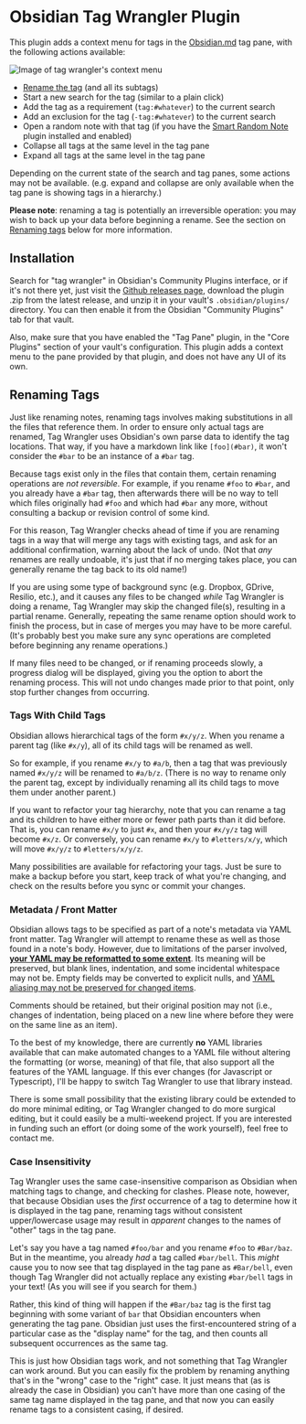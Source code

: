 # Obsidian Tag Wrangler Plugin

This plugin adds a context menu for tags in the [Obsidian.md](https://obsidian.md) tag pane, with the following actions available:

![Image of tag wrangler's context menu](https://raw.githubusercontent.com/pjeby/tag-wrangler/master/contextmenu.png)

* [Rename the tag](#renaming-tags) (and all its subtags)
* Start a new search for the tag (similar to a plain click)
* Add the tag as a requirement (`tag:#whatever`) to the current search
* Add an exclusion for the tag (`-tag:#whatever`) to the current search
* Open a random note with that tag (if you have the [Smart Random Note](https://github.com/erichalldev/obsidian-smart-random-note/) plugin installed and enabled)
* Collapse all tags at the same level in the tag pane
* Expand all tags at the same level in the tag pane

Depending on the current state of the search and tag panes, some actions may not be available.  (e.g. expand and collapse are only available when the tag pane is showing tags in a hierarchy.)

**Please note**: renaming a tag is potentially an irreversible operation: you may wish to back up your data before beginning a rename.  See the section on [Renaming tags](#renaming-tags) below for more information.



## Installation

Search for "tag wrangler" in Obsidian's Community Plugins interface, or if it's not there yet, just visit the [Github releases page](https://github.com/pjeby/tag-wrangler/releases), download the plugin .zip from the latest release, and unzip it in your vault's `.obsidian/plugins/` directory.  You can then enable it from the Obsidian "Community Plugins" tab for that vault.

Also, make sure that you have enabled the "Tag Pane" plugin, in the "Core Plugins" section of your vault's configuration.  This plugin adds a context menu to the pane provided by that plugin, and does not have any UI of its own.



## Renaming Tags

Just like renaming notes, renaming tags involves making substitutions in all the files that reference them.  In order to ensure only actual tags are renamed, Tag Wrangler uses Obsidian's own parse data to identify the tag locations.  That way, if you have a markdown link like `[foo](#bar)`, it won't consider the `#bar` to be an instance of a `#bar` tag.

Because tags exist only in the files that contain them, certain renaming operations are *not reversible*.  For example, if you rename `#foo` to `#bar`, and you already have a `#bar` tag, then afterwards there will be no way to tell which files originally had `#foo` and which had `#bar` any more, without consulting a backup or revision control of some kind.

For this reason, Tag Wrangler checks ahead of time if you are renaming tags in a way that will merge any tags with existing tags, and ask for an additional confirmation, warning about the lack of undo.  (Not that *any* renames are really undoable, it's just that if no merging takes place, you can generally rename the tag back to its old name!)

If you are using some type of background sync (e.g. Dropbox, GDrive, Resilio, etc.), and it causes any files to be changed *while* Tag Wrangler is doing a rename, Tag Wrangler may skip the changed file(s), resulting in a partial rename.  Generally, repeating the same rename option should work to finish the process, but in case of merges you may have to be more careful.  (It's probably best you make sure any sync operations are completed before beginning any rename operations.)

If many files need to be changed, or if renaming proceeds slowly, a progress dialog will be displayed, giving you the option to abort the renaming process.  This will not undo changes made prior to that point, only stop further changes from occurring.

### Tags With Child Tags

Obsidian allows hierarchical tags of the form `#x/y/z`.  When you rename a parent tag (like `#x/y`), all of its child tags will be renamed as well.

So for example, if you rename `#x/y` to `#a/b`, then a tag that was previously named `#x/y/z` will be renamed to `#a/b/z`.  (There is no way to rename only the parent tag, except by individually renaming all its child tags to move them under another parent.)

If you want to refactor your tag hierarchy, note that you can rename a tag and its children to have either more or fewer path parts than it did before.  That is, you can rename `#x/y` to just `#x`, and then your `#x/y/z` tag will become `#x/z`.  Or conversely, you can rename `#x/y` to `#letters/x/y`, which will move `#x/y/z` to `#letters/x/y/z`.

Many possibilities are available for refactoring your tags.  Just be sure to make a backup before you start, keep track of what you're changing, and check on the results before you sync or commit your changes.

### Metadata / Front Matter

Obsidian allows tags to be specified as part of a note's metadata via YAML front matter.  Tag Wrangler will attempt to rename these as well as those found in a note's body.  However, due to limitations of the parser involved, [**your YAML may be reformatted to some extent**](https://github.com/pjeby/tag-wrangler/issues/26).  Its meaning will be preserved, but blank lines, indentation, and some incidental whitespace may not be.  Empty fields may be converted to explicit nulls, and [YAML aliasing may not be preserved for changed items](https://github.com/pjeby/tag-wrangler/issues/13#issuecomment-826264213).

Comments should be retained, but their original position may not (i.e., changes of indentation, being placed on a new line where before they were on the same line as an item).

To the best of my knowledge, there are currently **no** YAML libraries available that can make automated changes to a YAML file without altering the formatting (or worse, meaning) of that file, that also support all the features of the YAML language.  If this ever changes (for Javascript or Typescript), I'll be happy to switch Tag Wrangler to use that library instead.

There is some small possibility that the existing library could be extended to do more minimal editing, or Tag Wrangler changed to do more surgical editing, but it could easily be a multi-weekend project.  If you are interested in funding such an effort (or doing some of the work yourself), feel free to contact me.

### Case Insensitivity

Tag Wrangler uses the same case-insensitive comparison as Obsidian when matching tags to change, and checking for clashes.  Please note, however, that because Obsidian uses the *first* occurrence of a tag to determine how it is displayed in the tag pane, renaming tags without consistent upper/lowercase usage may result in *apparent* changes to the names of "other" tags in the tag pane.

Let's say you have a tag named `#foo/bar` and you rename `#foo` to `#Bar/baz`.  But in the meantime, you already *had* a tag called `#bar/bell`.  This *might* cause you to now see that tag displayed in the tag pane as `#Bar/bell`, even though Tag Wrangler did not actually replace any existing `#bar/bell` tags in your text!  (As you will see if you search for them.)

Rather, this kind of thing will happen if the `#Bar/baz` tag is the first tag beginning with some variant of `bar` that Obsidian encounters when generating the tag pane.  Obsidian just uses the first-encountered string of a particular case as the "display name" for the tag, and then counts all subsequent occurrences as the same tag.

This is just how Obsidian tags work, and not something that Tag Wrangler can work around.  But you can easily fix the problem by renaming anything that's in the "wrong" case to the "right" case.  It just means that (as is already the case in Obsidian) you can't have more than one casing of the same tag name displayed in the tag pane, and that now you can easily rename tags to a consistent casing, if desired.